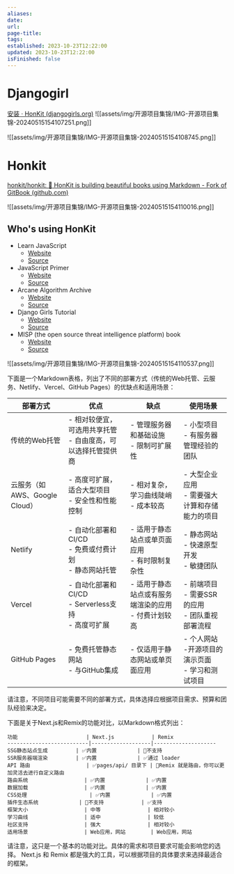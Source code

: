 ```yaml
---
aliases: 
date: 
url: 
page-title: 
tags: 
established: 2023-10-23T12:22:00
updated: 2023-10-23T12:22:00
isFinished: false
---
```

# Djangogirl
[安装 · HonKit (djangogirls.org)](https://tutorial.djangogirls.org/zh/installation/)
![[assets/img/开源项目集锦/IMG-开源项目集锦-20240515154107251.png]]

![[assets/img/开源项目集锦/IMG-开源项目集锦-20240515154108745.png]]
# Honkit

[honkit/honkit: :book: HonKit is building beautiful books using Markdown - Fork of GitBook (github.com)](https://github.com/honkit/honkit)

![[assets/img/开源项目集锦/IMG-开源项目集锦-20240515154110016.png]]

## Who's using HonKit

- Learn JavaScript
    - [Website](https://javascript.sumankunwar.com.np/)
    - [Source](https://github.com/sumn2u/learn-javascript)
- JavaScript Primer
    - [Website](https://jsprimer.net/)
    - [Source](https://github.com/asciidwango/js-primer)
- Arcane Algorithm Archive
    - [Website](https://www.algorithm-archive.org/)
    - [Source](https://github.com/algorithm-archivists/algorithm-archive)
- Django Girls Tutorial
    - [Website](https://tutorial.djangogirls.org/)
    - [Source](https://github.com/DjangoGirls/tutorial)
- MISP (the open source threat intelligence platform) book
    - [Website](https://www.circl.lu/doc/misp/)
    - [Source](https://github.com/MISP/misp-book)

![[assets/img/开源项目集锦/IMG-开源项目集锦-20240515154110537.png]]

下面是一个Markdown表格，列出了不同的部署方式（传统的Web托管、云服务、Netlify、Vercel、GitHub Pages）的优缺点和适用场景：

| 部署方式                 | 优点                                                         | 缺点                                                       | 使用场景                                                     |
| ------------------------ | ------------------------------------------------------------ | ---------------------------------------------------------- | ------------------------------------------------------------ |
| 传统的Web托管            | - 相对较便宜，可选用共享托管<br>- 自由度高，可以选择托管提供商 | - 管理服务器和基础设施<br>- 限制可扩展性                     | - 小型项目<br>- 有服务器管理经验的团队                       |
| 云服务（如AWS、Google Cloud） | - 高度可扩展，适合大型项目<br>- 安全性和性能控制             | - 相对复杂，学习曲线陡峭<br>- 成本较高                     | - 大型企业应用<br>- 需要强大计算和存储能力的项目            |
| Netlify                  | - 自动化部署和CI/CD<br>- 免费或付费计划<br>- 静态网站托管   | - 适用于静态站点或单页面应用<br>- 有时限制复杂性         | - 静态网站<br>- 快速原型开发<br>- 敏捷团队                  |
| Vercel                   | - 自动化部署和CI/CD<br>- Serverless支持<br>- 高度可扩展    | - 适用于静态站点或有服务端渲染的应用<br>- 付费计划较高   | - 前端项目<br>- 需要SSR的应用<br>- 团队重视部署流程       |
| GitHub Pages             | - 免费托管静态网站<br>- 与GitHub集成                         | - 仅适用于静态网站或单页面应用                             | - 个人网站<br>-开源项目的演示页面<br>- 学习和测试项目     |

请注意，不同项目可能需要不同的部署方式，具体选择应根据项目需求、预算和团队经验来决定。

下面是关于Next.js和Remix的功能对比，以Markdown格式列出：

```
功能                      | Next.js            | Remix
--------------------------|-------------------|--------------------
SSG静态站点生成         | ✅内置             | 🚫不支持
SSR服务器端渲染         | ✅内置             | ✅通过 loader
API 路由                  | ✅pages/api/ 目录下 | 🚫Remix 就是路由，你可以更加灵活去进行自定义路由
路由系统                  | ✅内置             | ✅内置
数据加载                  | ✅内置             | ✅内置
CSS处理                    | ✅内置             | ✅内置
插件生态系统             | 🚫不支持            | ✅支持
框架大小                  | 中等               | 相对较小
学习曲线                  | 适中               | 较低
社区支持                  | 强大               | 相对较小
适用场景                  | Web应用，网站        | Web应用，网站

```

请注意，这只是一个基本的功能对比。具体的需求和项目要求可能会影响您的选择。 Next.js 和 Remix 都是强大的工具，可以根据项目的具体要求来选择最适合的框架。

